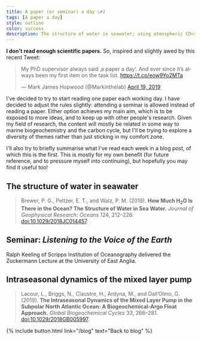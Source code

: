 ```yaml
---
title: A paper (or seminar) a day \#1
tags: [A paper a day]
style: outline
color: success
description: The structure of water in seawater; using atmospheric CO<sub>2</sub> and O<sub>2</sub> measurements to track the changing carbon cycle; intraseasonal dynamics of the mixed layer pump.
---
```


**I don't read enough scientific papers.** So, inspired and slightly awed by this recent Tweet:

<blockquote class="twitter-tweet"><p lang="en" dir="ltr">My PhD supervisor always said ‚a paper a day‘. And ever since it’s always been my first item on the task list. <a href="https://t.co/eow9Yo2MTa">https://t.co/eow9Yo2MTa</a></p>&mdash; Mark James Hopwood (@Markinthelab) <a href="https://twitter.com/Markinthelab/status/1119300840513253378?ref_src=twsrc%5Etfw">April 19, 2019</a></blockquote> <script async src="https://platform.twitter.com/widgets.js" charset="utf-8"></script>

I've decided to try to start reading one paper each working day. I have decided to adjust the rules slightly: attending a seminar is allowed instead of reading a paper. Either option achieves my main aim, which is to be exposed to more ideas, and to keep up with other people's research. Given my field of research, the content will mostly be related in some way to marine biogeochemistry and the carbon cycle, but I'll be trying to explore a diversity of themes rather than just sticking in my comfort zone.

I'll also try to briefly summarise what I've read each week in a blog post, of which this is the first. This is mostly for my own benefit (for future reference, and to pressure myself into continuing), but hopefully you may find it useful too!

## The structure of water in seawater

> Brewer, P. G., Peltzer, E. T., and Walz, P. M. (2019). **How Much H<sub>2</sub>O Is There in the Ocean? The Structure of Water in Sea Water.** *Journal of Geophysical Research: Oceans* 124, 212–226. [doi:10.1029/2018JC014457](https://doi.org/10.1029/2018JC014457).



## Seminar: *Listening to the Voice of the Earth*

Ralph Keeling of Scripps Institution of Oceanography delivered the Zuckermann Lecture at the University of East Anglia.


## Intraseasonal dynamics of the mixed layer pump

> Lacour, L., Briggs, N., Claustre, H., Ardyna, M., and Dall’Olmo, G. (2019). **The Intraseasonal Dynamics of the Mixed Layer Pump in the Subpolar North Atlantic Ocean: A Biogeochemical-Argo Float Approach.** *Global Biogeochemical Cycles* 33, 266–281. [doi:10.1029/2018GB005997](https://10.1029/2018GB005997).



<p class="text-center">{% include button.html link="/blog" text="Back to blog" %}</p>
